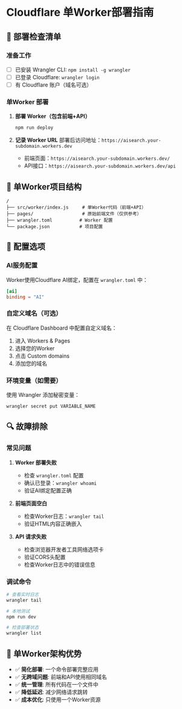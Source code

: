 # Cloudflare 单Worker部署指南

## 🚀 部署检查清单

### 准备工作
- [ ] 已安装 Wrangler CLI: `npm install -g wrangler`
- [ ] 已登录 Cloudflare: `wrangler login`
- [ ] 有 Cloudflare 账户（域名可选）

### 单Worker 部署

1. **部署 Worker（包含前端+API）**
   ```bash
   npm run deploy
   ```

2. **记录 Worker URL**
   部署后访问地址：`https://aisearch.your-subdomain.workers.dev`
   - 前端页面：`https://aisearch.your-subdomain.workers.dev/`
   - API接口：`https://aisearch.your-subdomain.workers.dev/api`

## 📁 单Worker项目结构

```
/
├── src/worker/index.js     # 单Worker代码（前端+API）
├── pages/                  # 原始前端文件（仅供参考）
├── wrangler.toml          # Worker 配置
└── package.json           # 项目配置
```

## 🔧 配置选项

### AI服务配置
Worker使用Cloudflare AI绑定，配置在 `wrangler.toml` 中：
```toml
[ai]
binding = "AI"
```

### 自定义域名（可选）
在 Cloudflare Dashboard 中配置自定义域名：
1. 进入 Workers & Pages
2. 选择您的Worker
3. 点击 Custom domains
4. 添加您的域名

### 环境变量（如需要）
使用 Wrangler 添加秘密变量：
```bash
wrangler secret put VARIABLE_NAME
```

## 🔍 故障排除

### 常见问题

1. **Worker 部署失败**
   - 检查 `wrangler.toml` 配置
   - 确认已登录：`wrangler whoami`
   - 验证AI绑定配置正确

2. **前端页面空白**
   - 检查Worker日志：`wrangler tail`
   - 验证HTML内容正确嵌入

3. **API 请求失败**
   - 检查浏览器开发者工具网络选项卡
   - 验证CORS头配置
   - 检查Worker日志中的错误信息

### 调试命令
```bash
# 查看实时日志
wrangler tail

# 本地测试
npm run dev

# 检查部署状态
wrangler list
```

## 🌟 单Worker架构优势

- ✅ **简化部署**: 一个命令部署完整应用
- ✅ **无跨域问题**: 前端和API使用相同域名
- ✅ **统一管理**: 所有代码在一个文件中
- ✅ **降低延迟**: 减少网络请求跳转
- ✅ **成本优化**: 只使用一个Worker资源

